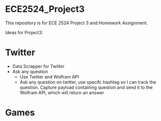 # ECE2524_Project3
This repository is for ECE 2524 Project 3 and Homework Assignment.

Ideas for Project3:

# Twitter
- Data Scrapper for Twitter
- Ask any question
  - Use Twitter and Wolfram API
  - Ask any question on twitter, use specifc hashtag so I can track the question. Capture payload containing question and send it to the 
    Wolfram API, which will return an answer

# Games

